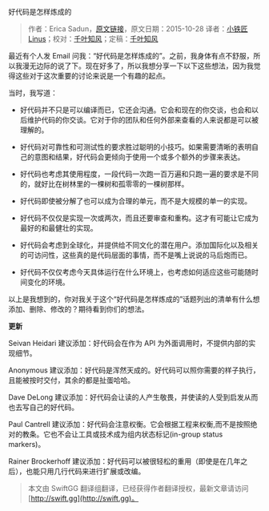 好代码是怎样炼成的

> 作者：Erica Sadun，[原文链接](http://ericasadun.com/2015/10/28/what-makes-good-code/)，原文日期：2015-10-28
> 译者：[小铁匠Linus](http://weibo.com/linusling)；校对：[千叶知风](http://weibo.com/xiaoxxiao)；定稿：[千叶知风](http://weibo.com/xiaoxxiao)
  









最近有个人发 Email 问我：“好代码是怎样炼成的”。之前，我身体有点不舒服，所以我漫无边际的说了下。现在好多了，所以我想分享一下以下这些想法，因为我觉得这些对于这次重要的讨论来说是一个有趣的起点。



当时，我写道：

* 好代码并不只是可以编译而已，它还会沟通。它会和现在的你交谈，也会和以后维护代码的你交谈。它对于你的团队和任何外部来查看的人来说都是可以被理解的。

* 好代码对可靠性和可测试性的要求胜过聪明的小技巧。如果需要清晰的表明自己的意图和结果，好代码会更倾向于使用一个或多个额外的步骤来表达。

* 好代码也考虑其使用程度，一段代码一次跑一百万遍和只跑一遍的要求是不同的，就好比在树林里的一棵树和孤零零的一棵树那样。

* 好代码即使被分解了也可以成为合理的单元，而不是大规模的单一的实现。

* 好代码不仅仅是实现一次或两次，而且还要审查和重构。这才有可能让它成为最好的和最健壮的实现。

* 好代码会考虑到全球化，并提供给不同文化的潜在用户。添加国际化以及相关的可访问性，这些真的是代码层面的事情，而不是嘴上说说的马后炮而已。

* 好代码不仅仅考虑今天具体运行在什么环境上，也考虑如何适应这些可能随时间变化的环境。

以上是我想到的，你对我关于这个“好代码是怎样炼成的”话题列出的清单有什么想添加、删除、修改的？期待看到你们的想法。

**更新**

Seivan Heidari 建议添加：好代码会在作为 API 为外面调用时，不提供内部的实现细节。

Anonymous 建议添加：好代码是浑然天成的。好代码可以照你需要的样子执行，且能被按时交付，其余的都是扯蛋哈哈。

Dave DeLong 建议添加：好代码会让读的人产生敬畏，并使读的人受到启发从而也去写自己的好代码。

Paul Cantrell 建议添加：好代码会注意权衡。它会根据工程来权衡,而不是按照绝对的教条。它也不会让工具或技术成为组内状态标记(in-group status markers)。

Rainer Brockerhoff 建议添加：好代码可以被很轻松的重用（即使是在几年之后），也能只用几行代码来进行扩展或改编。
> 本文由 SwiftGG 翻译组翻译，已经获得作者翻译授权，最新文章请访问 [http://swift.gg](http://swift.gg)。